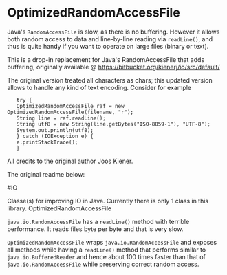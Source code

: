 # OptimizedRandomAccessFile

Java's `RandomAccessFile` is slow, as there is no buffering. However it allows both random access to data and line-by-line reading via `readLine()`, and thus is quite handy if you want to operate on large files (binary or text). 

This is a drop-in replacement for Java's RandomAccessFile that adds buffering, originally available @ https://bitbucket.org/kienerj/io/src/default/ 

The original version treated all characters as chars; this updated version allows to handle any kind of text encoding. Consider for example 

       try {
       OptimizedRandomAccessFile raf = new OptimizedRandomAccessFile(filename, "r");
       String line = raf.readLine();
       String utf8 = new String(line.getBytes("ISO-8859-1"), "UTF-8");
       System.out.println(utf8);
       } catch (IOException e) {
       e.printStackTrace();
       }

All credits to the original author Joos Kiener.

The original readme below:

#IO

Classe(s) for improving IO in Java. Currently there is only 1 class in this library.
OptimizedRandomAccessFile

`java.io.RandomAccessFile` has a `readLine()` method with terrible performance. It reads files byte per byte and that is very slow.

`OptimizedRandomAccessFile` wraps `java.io.RandomAccessFile` and exposes all methods while having a `readLine()` method that performs similar to `java.io.BufferedReader` and hence about 100 times faster than that of `java.io.RandomAccessFile` while preserving correct random access.
